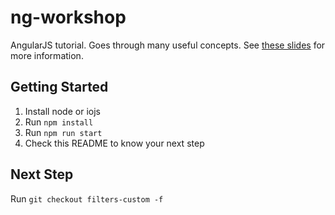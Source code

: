 # ng-workshop

AngularJS tutorial. Goes through many useful concepts. See
[these slides](https://slides.com/kentcdodds/intro-to-angularjs) for more information.

## Getting Started

1. Install node or iojs
2. Run `npm install`
3. Run `npm run start`
4. Check this README to know your next step

## Next Step

Run `git checkout filters-custom -f`

